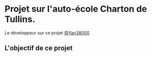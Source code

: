 # Projet sur l'auto-école Charton de Tullins. #
Le développeur sur ce projet [@Yan38000](https://github.com/yan38000)
## L'objectif de ce projet ##
